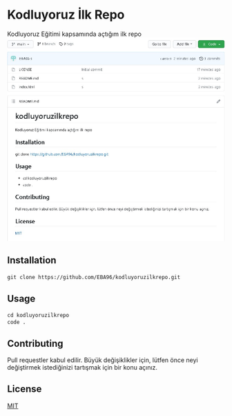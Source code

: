 # Kodluyoruz İlk Repo
Kodluyoruz Eğitimi kapsamında açtığım ilk repo
![Eba Repo](https://github.com/EBA96/kodluyoruzilkrepo/blob/main/figures/ebaRepo.jpg)
## Installation
`git clone https://github.com/EBA96/kodluyoruzilkrepo.git`

## Usage 
``` 
cd kodluyoruzilkrepo
code . 
```
## Contributing
Pull requestler kabul edilir. Büyük değişiklikler için, lütfen önce neyi değiştirmek istediğinizi tartışmak için bir konu açınız.

## License
[MIT](https://choosealicense.com/licenses/mit/)
